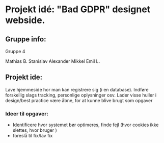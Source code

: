 # Projekt idé: "Bad GDPR" designet webside.

## Gruppe info: 
Gruppe 4

Mathias B.
Stanislav
Alexander
Mikkel Emil L.

## Projekt ide:
Lave hjemmeside hor man kan registrere sig (i en database).
Indføre forskellig slags tracking, personlige oplysninger osv.
Lader visse huller i design/best practice være åbne, for at kunne blive brugt som opgaver

### Ideer til opgaver: 
- Identificere hvor systemet bør optimeres, finde fejl (hvor cookies ikke slettes, hvor bruger )
- foreslå til fix/lav fix
